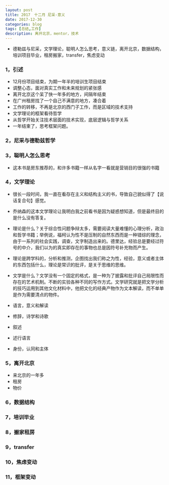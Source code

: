 ```yaml
---
layout: post
title: 2017　十二月 尼采-意义
date: 2017-12-30
categories: blog
tags: [总结,工作]
description: 离开北京，mentor，技术
---
```


* 德勒兹与尼采，文学理论，聪明人怎么思考，意义链，离开北京，数据结构，培训项目毕业，租房搬家，transfer，焦虑变动

### 1，引述

* 12月份项目结束，为期一年半的培训生项目结束
* 调整心态，面对真实工作和未来规划的紧张感
* 离开北京这个呆了快一年多的地方，间隔年结束
* 在广州租房找了一个自己不满意的地方，凑合着
* 工作的转移，不再是北京的西门子工作，而是区域的技术支持
* 文学理论的框架看待哲学
* 从哲学开始关注技术层面的技术实现，底层逻辑与哲学关系
* 一年结束了，思考框架问题。


### 2，尼采与德勒兹哲学

### 3，聪明人怎么思考

* 这本书是房东推荐的，和许多书籍一样从名字一看就是营销目的很强的书籍



### 4，文学理论

* 很长一段时间，我一直在看存在主义和结构主义的书，导致自己貌似得了【说话复合句】感觉。
* 乔纳森的这本文学理论让我明白我之前看书是因为疑惑想知道，但是最终目的是什么没有答复。
* 理论是什么？关于综合性问题争辩太多，需要阅读大量难懂的心理分析，政治和哲学书籍；举例说，福柯认为性不是压制的自然东西而是一种错综的理念，由于一系列的社会实践，调查，文字制造出来的。德里达，经验总是要经过符号的中介，我们以为的真实即存在的事物也总是因符号补充物而产生。
* 理论是跨学科的，分析和推测，企图找出我们称之为性，经验，意义或者主体的东西包括什么，理论是常识的批评，是关于思维的思维。
* 文学是什么？文学没有一个固定的格式，是一种为了披露和批评自己局限性而存在的艺术机制。不断的实验各种不同的写作方式。文学研究就是把文学分析的技巧运用到其他文化材料中，他把文化的经典产物作为文本解读，而不单单是作为需要清点的物件。

* 语言，意义和解读

* 修辞，诗学和诗歌

* 叙述

* 述行语言

* 身份，认同和主体

### 5，离开北京

* 来北京的一年多
* 租房
* 物价

### 6，数据结构

### 7，培训毕业

### 8，搬家租房

### 9，transfer

### 10，焦虑变动

### 11，框架变动



